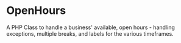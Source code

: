 # OpenHours
A PHP Class to handle a business' available, open hours - handling exceptions, multiple breaks, and labels for the various timeframes.
